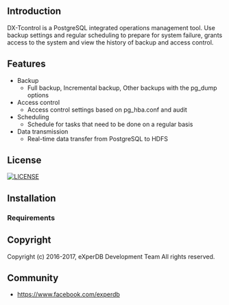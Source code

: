 ## Introduction
DX-Tcontrol is a PostgreSQL integrated operations management tool. Use backup settings and regular scheduling to prepare for system failure, grants access to the system and view the history of backup and access control.


## Features
* Backup
  - Full backup, Incremental backup, Other backups with the pg_dump options
* Access control
  - Access control settings based on pg_hba.conf and audit 
* Scheduling
  - Schedule for tasks that need to be done on a regular basis
* Data transmission
  - Real-time data transfer from PostgreSQL to HDFS


## License
[![LICENSE](https://img.shields.io/badge/LICENSE-GPLv3-ff69b4.svg)](https://github.com/experdb/DX-TControl/blob/master/LICENSE)


## Installation
### Requirements

## Copyright
Copyright (c) 2016-2017, eXperDB Development Team
All rights reserved.


## Community
* https://www.facebook.com/experdb

